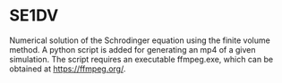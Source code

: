 # SE1DV
Numerical solution of the Schrodinger equation using the finite volume method. A python script is added for generating an mp4 of a given simulation. The script requires an executable ffmpeg.exe, which can be obtained at https://ffmpeg.org/.
